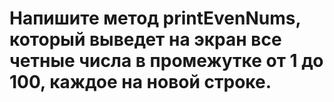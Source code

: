 # Напишите метод printEvenNums, который выведет на экран все четные числа в промежутке от 1 до 100, каждое на новой строке.
